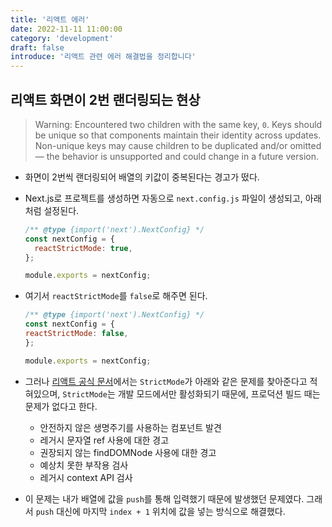 ```yaml
---
title: '리액트 에러'
date: 2022-11-11 11:00:00
category: 'development'
draft: false
introduce: '리액트 관련 에러 해결법을 정리합니다'
---
```


## 리액트 화면이 2번 랜더링되는 현상

> Warning: Encountered two children with the same key, `0`. Keys should be unique so that components maintain their identity across updates. Non-unique keys may cause children to be duplicated and/or omitted — the behavior is unsupported and could change in a future version.

- 화면이 2번씩 랜더링되어 배열의 키값이 중복된다는 경고가 떴다.
- Next.js로 프로젝트를 생성하면 자동으로 `next.config.js` 파일이 생성되고, 아래처럼 설정된다.

  ```js
  /** @type {import('next').NextConfig} */
  const nextConfig = {
    reactStrictMode: true,
  };

  module.exports = nextConfig;
  ```

- 여기서 `reactStrictMode`를 `false`로 해주면 된다.

    ```js
  /** @type {import('next').NextConfig} */
  const nextConfig = {
    reactStrictMode: false,
  };

  module.exports = nextConfig;
  ```

- 그러나 [리액트 공식 문서](https://ko.reactjs.org/docs/strict-mode.html)에서는 `StrictMode`가 아래와 같은 문제를 찾아준다고 적혀있으며, `StrictMode`는 개발 모드에서만 활성화되기 때문에, 프로덕션 빌드 때는 문제가 없다고 한다. 

  - 안전하지 않은 생명주기를 사용하는 컴포넌트 발견
  - 레거시 문자열 ref 사용에 대한 경고
  - 권장되지 않는 findDOMNode 사용에 대한 경고
  - 예상치 못한 부작용 검사
  - 레거시 context API 검사

- 이 문제는 내가 배열에 값을 `push`를 통해 입력했기 때문에 발생했던 문제였다. 그래서 `push` 대신에 마지막 `index + 1` 위치에 값을 넣는 방식으로 해결했다.
